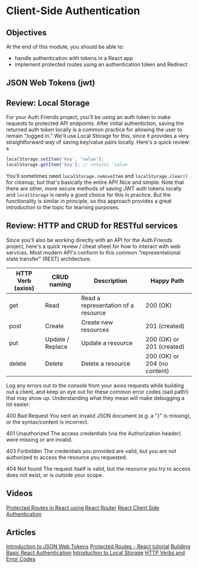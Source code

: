 # Client-Side Authentication

## Objectives
At the end of this module, you should be able to:
* handle authentication with tokens in a React app
* implement protected routes using an authentication token and Redirect

## JSON Web Tokens (jwt)

## Review: Local Storage
For your Auth Friends project, you'll be using an auth token to make requests to protected API endpoints. After initial authentiction, saving the returned auth token locally is a common practice for allowing the user to remain "logged in." We'll use Local Storage for this, since it provides a very straightforward way of saving key/value pairs locally. Here's a quick review:
s
```javascript
localStorage.setItem('key', 'value');
localStorage.getItem('key'); // returns 'value
```

You'll sometimes need `localStorage.removeItem` and `localStorage.clear()` for cleanup, but that's basically the entire API! Nice and simple. Note that there are other, more secure methods of saving JWT auth tokens locally and `localStorage` is rarely a good choice for this in practice. But the functionality is similar in principle, so this approach provides a great introduction to the topic for learning purposes.

## Review: HTTP and CRUD for RESTful services
Since you'll also be working directly with an API for the Auth Friends project, here's a quick review / cheat sheet for how to interact with web services. Most modern API's conform to this common "representational state transfer" (REST) architecture.

| HTTP Verb (axios) | CRUD naming      | Description                         | Happy Path                   |
|-------------------|------------------|-------------------------------------|------------------------------|
| get               | Read             | Read a representation of a resource | 200 (OK)                     |
| post              | Create           | Create new resources                | 201 (created)                |
| put               | Update / Replace | Update a resource                   | 200 (OK) or 201 (created)    |
| delete            | Delete           | Delete a resource                   | 200 (OK) or 204 (no content) |

Log any errors out to the console from your axios requests while building out a client, and keep an eye out for these common error codes (sad path!) that may show up. Understanding what they mean will make debugging a lot easier:

400 Bad Request
You sent an invalid JSON document (e.g. a "}" is missing), or the syntax/content is incorrect.

401 Unauthorized
The access credentials (via the Authorization header) were missing or are invalid.

403 Forbidden
The credentials you provided are valid, but you are not authorized to access the resource you requested.

404 Not found
The request itself is valid, but the resource you try to access does not exist, or is outside your scope.


## Videos
[Protected Routes in React using React Router](https://www.youtube.com/watch?v=Y0-qdp-XBJg)
[React Client Side Authentication](https://www.youtube.com/watch?v=oRL-pttfNSc)

## Articles
[Introduction to JSON Web Tokens](https://jwt.io/introduction/)
[Protected Routes - React tutorial](https://medium.com/javascript-in-plain-english/how-to-set-up-protected-routes-in-your-react-application-a3254deda380)
[Building Basic React Authentication](https://medium.com/better-programming/building-basic-react-authentication-e20a574d5e71)
[Introduction to Local Storage](https://sebhastian.com/local-storage-introduction)
[HTTP Verbs and Error Codes](https://developers.evrythng.com/docs/http-verbs-and-error-codes)
